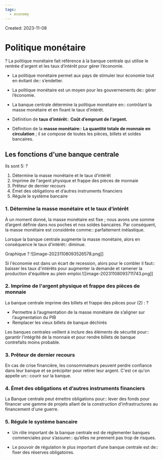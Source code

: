 ```yaml
---
tags:
  - economy
---
```

Created: 2023-11-08

# Politique monétaire
?
La politique monétaire fait référence à la banque centrale qui utilise le rentrée d'argent et les taux d’intérêt pour gérer l’économie.
<!--SR:!2023-11-16,1,210-->

- La politique monétaire permet aux pays de stimuler leur économie tout en évitant de:: s’endetter.
<!--SR:!2023-11-17,2,230-->
- La politique monétaire est un moyen pour les gouvernements de:: gérer l’économie.
<!--SR:!2023-11-17,3,250-->
- La banque centrale détermine la politique monétaire en:: contrôlant la masse monétaire et en fixant le taux d’intérêt.
<!--SR:!2023-11-17,2,230-->

- Définition de **taux d’intérêt**:: **Coût d’emprunt de l’argent.**
<!--SR:!2023-11-16,1,210-->
- Définition de la **masse monétaire**:: **La quantité totale de monnaie en circulation** ; il se compose de toutes les pièces, billets et soldes bancaires.
<!--SR:!2023-11-16,1,210-->


## Les fonctions d'une banque centrale
Ils sont 5:
?
1. Détermine la masse monétaire et le taux d’intérêt
2. Imprime de l'argent physique et frappe des pièces de monnaie
3. Prêteur de dernier recours
4. Émet des obligations et d’autres instruments financiers
5. Régule le système bancaire
<!--SR:!2023-11-16,1,210-->


### 1. Détermine la masse monétaire et le taux d’intérêt
À un moment donné, la masse monétaire est fixe ; nous avons une somme d’argent définie dans nos poches et nos soldes bancaires. Par conséquent, la masse monétaire est considérée comme:: parfaitement inélastique.
<!--SR:!2023-11-16,1,210-->

Lorsque la banque centrale augmente la masse monétaire, alors en conséquence le taux d'intérêt:: diminue.
<!--SR:!2023-11-17,3,250-->
Graphique
?
![[image-20231108093526578.png]]
<!--SR:!2023-11-17,2,230-->

Si l'économie est dans un écart de recession, alors pour le combler il faut:: baisser les taux d'intérêts pour augmenter la demande et ramener la production d'équilibre au plein emploi.![[image-20231108093711743.png]]
<!--SR:!2023-11-16,1,210-->

### 2. Imprime de l'argent physique et frappe des pièces de monnaie
La banque centrale imprime des billets et frappe des pièces pour (2) :
?
- Permettre à l’augmentation de la masse monétaire de s’aligner sur l’augmentation du PIB
- Remplacer les vieux billets de banque déchirés
<!--SR:!2023-11-16,1,210-->

Les banques centrales veillent à inclure des éléments de sécurité pour:: garantir l'intégrité de la monnaie et pour rendre billets de banque contrefaits moins probable.
<!--SR:!2023-11-17,2,230-->

### 3. Prêteur de dernier recours
En cas de crise financière, les consommateurs peuvent perdre confiance dans leur banque et se précipiter pour retirer leur argent. C'est ce qu'on appelle un:: courir sur la banque.
<!--SR:!2023-11-17,3,250-->

### 4. Émet des obligations et d’autres instruments financiers
La Banque centrale peut émettre obligations pour:: lever des fonds pour financer une gamme de projets allant de la construction d'infrastructures au financement d'une guerre.
<!--SR:!2023-11-17,3,250-->

### 5. Régule le système bancaire
- Un rôle important de la banque centrale est de réglementer banques commerciales pour s’assurer:: qu’elles ne prennent pas trop de risques.
<!--SR:!2023-11-17,2,230-->
- Le pouvoir de régulation le plus important d’une banque centrale est de:: fixer des réserves obligatoires.
<!--SR:!2023-11-16,1,210-->
